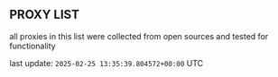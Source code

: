 ## PROXY LIST

all proxies in this list were collected from open sources and tested for functionality

last update: `2025-02-25 13:35:39.804572+00:00` UTC